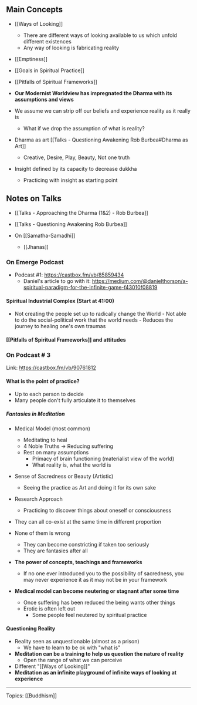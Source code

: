 ## Main Concepts
- [[Ways of Looking]]
	- There are different ways of looking available to us which unfold different existences
	- Any way of looking is fabricating reality
- [[Emptiness]]
- [[Goals in Spiritual Practice]]
- [[Pitfalls of Spiritual Frameworks]]

- **Our Modernist Worldview has impregnated the Dharma with its assumptions and views**
- We assume we can strip off our beliefs and experience reality as it really is
	- What if we drop the assumption of what is reality?
- Dharma as art [[Talks - Questioning Awakening Rob Burbea#Dharma as Art]]
	- Creative, Desire, Play, Beauty, Not one truth
- Insight defined by its capacity to decrease dukkha
	- Practicing with insight as starting point

## Notes on Talks
- [[Talks - Approaching the Dharma (1&2) - Rob Burbea]]
- [[Talks - Questioning Awakening Rob Burbea]]


- On [[Samatha-Samadhi]]
	- [[Jhanas]]

### On Emerge Podcast
- Podcast #1: https://castbox.fm/vb/85859434
	- Daniel's article to go with it: https://medium.com/@danielthorson/a-spiritual-paradigm-for-the-infinite-game-f43010f08819


#### Spiritual Industrial Complex (Start at 41:00)
- Not creating the people set up to radically change the World
        - Not able to do the social-political work that the world needs
        - Reduces the journey to healing one's own traumas

#### [[Pitfalls of Spiritual Frameworks]] and attitudes

### On Podcast # 3
Link: https://castbox.fm/vb/90761812

#### What is the point of practice?
- Up to each person to decide
- Many people don't fully articulate it to themselves

##### Fantasies in Meditation
- Medical Model (most common)
    - Meditating to heal
    - 4 Noble Truths → Reducing suffering
    - Rest on many assumptions 
        - Primacy of brain functioning (materialist view of the world)
        - What reality is, what the world is
- Sense of Sacredness or Beauty (Artistic)
    - Seeing the practice as Art and doing it for its own sake
- Research Approach
    - Practicing to discover things about oneself or consciousness
- They can all co-exist at the same time in different proportion
- None of them is wrong
    - They can become constricting if taken too seriously
    - They are fantasies after all

- **The power of concepts, teachings and frameworks**
    - If no one ever introduced you to the possibility of sacredness, you may never experience it as it may not be in your framework
- **Medical model can become neutering or stagnant after some time**
	- Once suffering has been reduced the being wants other things
	- Erotic is often left out
		- Some people feel neutered by spiritual practice

#### Questioning Reality
- Reality seen as unquestionable (almost as a prison)
    - We have to learn to be ok with "what is"
- **Meditation can be a training to help us question the nature of reality**
    - Open the range of what we can perceive
- Different "[[Ways of Looking]]"
-  **Meditation as an infinite playground of infinite ways of looking at experience**

-------------------

Topics: [[Buddhism]]
